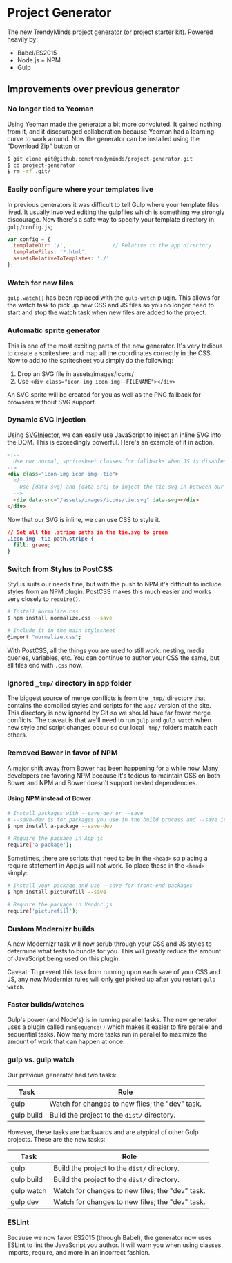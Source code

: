 # Project Generator
The new TrendyMinds project generator (or project starter kit). Powered heavily by:

* Babel/ES2015
* Node.js + NPM
* Gulp

## Improvements over previous generator

### No longer tied to Yeoman
Using Yeoman made the generator a bit more convoluted. It gained nothing from it, and it discouraged collaboration because Yeoman had a learning curve to work around. Now the generator can be installed using the "Download Zip" button or

```sh
$ git clone git@github.com:trendyminds/project-generator.git
$ cd project-generator
$ rm -rf .git/
```

### Easily configure where your templates live
In previous generators it was difficult to tell Gulp where your template files lived. It usually involved editing the gulpfiles which is something we strongly discourage. Now there's a safe way to specify your template directory in `gulp/config.js`;

```js
var config = {
  templateDir: '/',               // Relative to the app directory
  templateFiles: '*.html',
  assetsRelativeToTemplates: './'
};
```

### Watch for new files
`gulp.watch()` has been replaced with the `gulp-watch` plugin. This allows for the watch task to pick up new CSS and JS files so you no longer need to start and stop the watch task when new files are added to the project.

### Automatic sprite generator
This is one of the most exciting parts of the new generator. It's very tedious to create a spritesheet and map all the coordinates correctly in the CSS. Now to add to the spritesheet you simply do the following:

1. Drop an SVG file in assets/images/icons/
2. Use `<div class="icon-img icon-img--FILENAME"></div>`

An SVG sprite will be created for you as well as the PNG fallback for browsers without SVG support.

### Dynamic SVG injection
Using [SVGInjector](https://github.com/iconic/SVGInjector), we can easily use JavaScript to inject an inline SVG into the DOM. This is exceedingly powerful. Here's an example of it in action,

```html
<!--
  Use our normal, spritesheet classes for fallbacks when JS is disabled or too slow
-->
<div class="icon-img icon-img--tie">
  <!--
    Use [data-svg] and [data-src] to inject the tie.svg in between our .icon-img div.
  -->
  <div data-src="/assets/images/icons/tie.svg" data-svg></div>
</div>
```

Now that our SVG is inline, we can use CSS to style it.

```css
// Set all the .stripe paths in the tie.svg to green
.icon-img--tie path.stripe {
  fill: green;
}
```

### Switch from Stylus to PostCSS
Stylus suits our needs fine, but with the push to NPM it's difficult to include styles from an NPM plugin. PostCSS makes this much easier and works very closely to `require()`.

```sh
# Install Normalize.css
$ npm install normalize.css --save

# Include it in the main stylesheet
@import "normalize.css";
```

With PostCSS, all the things you are used to still work: nesting, media queries, variables, etc. You can continue to author your CSS the same, but all files end with `.css` now.

### Ignored `_tmp/` directory in app folder
The biggest source of merge conflicts is from the `_tmp/` directory that contains the compiled styles and scripts for the `app/` version of the site. This directory is now ignored by Git so we should have far fewer merge conflicts. The caveat is that we'll need to run `gulp` and `gulp watch` when new style and script changes occur so our local `_tmp/` folders match each others.

### Removed Bower in favor of NPM
A [major shift away from Bower](https://gofore.com/ohjelmistokehitys/stop-using-bower/) has been happening for a while now. Many developers are favoring NPM because it's tedious to maintain OSS on both Bower and NPM and Bower doesn't support nested dependencies.

#### Using NPM instead of Bower
```sh
# Install packages with --save-dev or --save
# --save-dev is for packages you use in the build process and --save is for front-end packages like jQuery or Picturefill
$ npm install a-package --save-dev

# Require the package in App.js
require('a-package');
```
Sometimes, there are scripts that need to be in the `<head>` so placing a require statement in App.js will not work. To place these in the `<head>` simply:

```sh
# Install your package and use --save for front-end packages
$ npm install picturefill --save

# Require the package in Vendor.js
require('picturefill');
```

### Custom Modernizr builds
A new Modernizr task will now scrub through your CSS and JS styles to determine what tests to bundle for you. This will greatly reduce the amount of JavaScript being used on this plugin.

Caveat: To prevent this task from running upon each save of your CSS and JS, any _new_ Modernizr rules will only get picked up after you restart `gulp watch`.

### Faster builds/watches
Gulp's power (and Node's) is in running parallel tasks. The new generator uses a plugin called `runSequence()` which makes it easier to fire parallel and sequential tasks. Now many more tasks run in parallel to maximize the amount of work that can happen at once.

### gulp vs. gulp watch
Our previous generator had two tasks:

| Task       | Role                                              |
|------------|---------------------------------------------------|
| gulp       | Watch for changes to new files; the "dev" task.   |
| gulp build | Build the project to the `dist/` directory.       |

However, these tasks are backwards and are atypical of other Gulp projects. These are the new tasks:

| Task       | Role                                              |
|------------|---------------------------------------------------|
| gulp       | Build the project to the `dist/` directory.       |
| gulp build | Build the project to the `dist/` directory.       |
| gulp watch | Watch for changes to new files; the "dev" task.   |
| gulp dev   | Watch for changes to new files; the "dev" task.   |

### ESLint
Because we now favor ES2015 (through Babel), the generator now uses ESLint to lint the JavaScript you author. It will warn you when using classes, imports, require, and more in an incorrect fashion.
